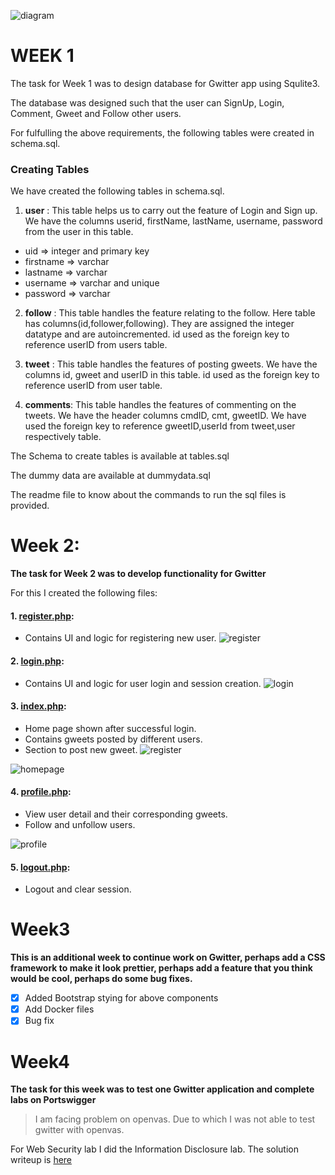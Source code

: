 ![diagram](./assets//db.drawio.png)

# WEEK 1

The task for Week 1 was to design database for Gwitter app using Squlite3.

The database was designed such that the user can SignUp, Login, Comment, Gweet and Follow other users.

For fulfulling the above requirements, the following tables were created in schema.sql.

### Creating Tables
We have created the following tables in schema.sql.

1. **user** : This table helps us to carry out the feature of Login and Sign up. We have the columns userid, firstName, lastName, username, password from the user in this table. 
* uid => integer and primary key
* firstname => varchar
* lastname => varchar
* username => varchar and unique
* password => varchar

2. **follow** : This table handles the feature relating to the follow. Here table has columns(id,follower,following). They are assigned the integer datatype and are autoincremented. id used as the foreign key to reference userID from users table.



3. **tweet** : This table handles the features of posting gweets. We have the columns id, gweet and userID in this table. id used as the foreign key to reference userID from user table.

4. **comments**: This table handles the features of commenting on the tweets. We have the header columns cmdID, cmt, gweetID. We have used the foreign key to reference gweetID,userId from tweet,user respectively table.

The Schema to create tables is available at tables.sql

The dummy data are available at dummydata.sql

The readme file to know about the commands to run the sql files is provided.

# Week 2:

**The task for Week 2 was to develop functionality for Gwitter**

For this I created the following files:
#### 1. [register.php](../register.php):

- Contains UI and logic for registering new user.
![register](./assets/reg.png)

#### 2. [login.php](../login.php):

- Contains UI and logic for user login and session creation.
![login](./assets/login.png)

#### 3. [index.php](../index.php):

- Home page shown after successful login.
- Contains gweets posted by different users.
- Section to post new gweet.
![register](./assets/feed.png)

![homepage](./assets/gwitter-home.png)
#### 4. [profile.php](../profile.php):

- View user detail and their corresponding gweets.
- Follow and unfollow users.

![profile](./assets/profile.png)
#### 5. [logout.php](../logout.php):

- Logout and clear session.

# Week3

**This is an additional week to continue work on Gwitter, perhaps add a CSS framework to make it look prettier, perhaps add a feature that you think would be cool, perhaps do some bug fixes.**
- [x] Added Bootstrap stying for above components
- [X] Add Docker files
- [X] Bug fix

# Week4
**The task for this week was to test one Gwitter application and complete labs on Portswigger**

 > I am facing problem on openvas. Due to which I was not able to test gwitter with openvas.

 
For Web Security lab I did the Information Disclosure lab. The solution writeup is [here](https://www.notion.so/Information-Disclosure-706057617fa441388761f55d26ea353b?pvs=4)